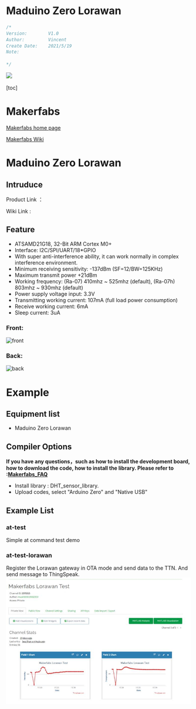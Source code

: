 # Maduino Zero Lorawan


```c++
/*
Version:		V1.0
Author:			Vincent
Create Date:	2021/5/19
Note:
	
*/
```


![](md_pic/main.jpg)


[toc]

# Makerfabs

[Makerfabs home page](https://www.makerfabs.com/)

[Makerfabs Wiki](https://www.makerfabs.com/wiki/index.php?title=Main_Page)

# Maduino Zero Lorawan
## Intruduce

Product Link ：[]() 

Wiki Link :  []() 



## Feature

- ATSAMD21G18, 32-Bit ARM Cortex M0+
- Interface: I2C/SPI/UART/18*GPIO
- With super anti-interference ability, it can work normally in complex interference environment.
- Minimum receiving sensitivity: -137dBm (SF=12/BW=125KHz)
- Maximum transmit power +21dBm
- Working frequency: (Ra-07) 410mhz ~ 525mhz (default), (Ra-07h) 803mhz ~ 930mhz (default)
- Power supply voltage input: 3.3V
- Transmitting working current: 107mA (full load power consumption)
- Receive working current: 6mA
- Sleep current: 3uA

### Front:

![front](md_pic/front~1.jpg)

### Back:
![back](md_pic/back~1.jpg)



# Example


## Equipment list

- Maduino Zero Lorawan


## Compiler Options
**If you have any questions，such as how to install the development board, how to download the code, how to install the library. Please refer to :[Makerfabs_FAQ](https://github.com/Makerfabs/Makerfabs_FAQ)**

- Install library : DHT_sensor_library.
- Upload codes, select "Arduino Zero" and "Native USB"


## Example List

### at-test

Simple at command test demo

### at-test-lorawan

Register the Lorawan gateway in OTA mode and send data to the TTN. And send message to ThingSpeak.
![thingspeak](md_pic/thingspeak.jpg)